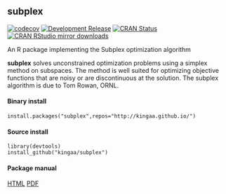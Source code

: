 ## subplex

[![codecov](https://codecov.io/gh/kingaa/subplex/branch/master/graph/badge.svg)](https://codecov.io/gh/kingaa/subplex/)
[![Development Release](https://img.shields.io/github/release/kingaa/subplex.svg)](https://github.com/kingaa/subplex/)
[![CRAN Status](http://www.r-pkg.org/badges/version/subplex)](http://cran.r-project.org/package=subplex)
[![CRAN RStudio mirror downloads](http://cranlogs.r-pkg.org/badges/subplex)](http://www.r-pkg.org/pkg/subplex)

An R package implementing the Subplex optimization algorithm

**subplex** solves unconstrained optimization problems using a simplex method on subspaces.
The method is well suited for optimizing objective functions that are noisy or are discontinuous at the solution.
The subplex algorithm is due to Tom Rowan, ORNL.

#### Binary install

```
install.packages("subplex",repos="http://kingaa.github.io/")
```

#### Source install

```
library(devtools)  
install_github("kingaa/subplex")
```

#### Package manual

[HTML](https://kingaa.github.io/manuals/subplex/html/00Index.html)
[PDF](https://kingaa.github.io/manuals/subplex/subplex.pdf)
